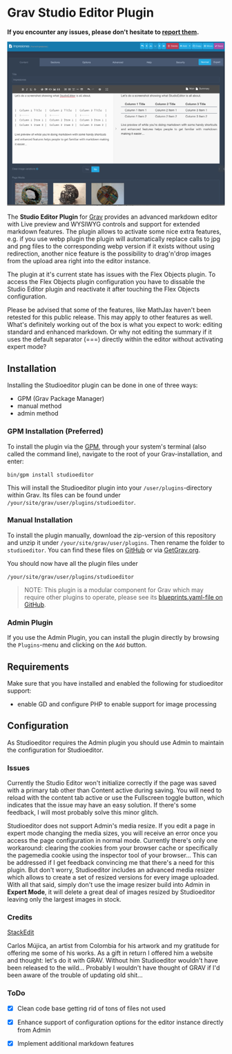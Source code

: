 # Grav Studio Editor Plugin

**If you encounter any issues, please don't hesitate
to [report
them](https://github.com/leotiger/grav-plugin-studioeditor/issues).**

![Screenshot](Screenshot.png)

The **Studio Editor Plugin** for [Grav](http://github.com/getgrav/grav) provides an advanced markdown editor with Live preview and WYSIWYG controls and support for extended markdown features. The plugin allows to activate some nice extra features, e.g. if you use webp plugin the plugin will automatically replace calls to jpg and png files to the corresponding webp version if it exists without using redirection, another nice feature is the possibility to drag'n'drop images from the upload area right into the editor instance.

The plugin at it's current state has issues with the Flex Objects plugin. To access the Flex Objects plugin configuration you have to dissable the Studio Editor plugin and reactivate it after touching the Flex Objects configuration.

Please be advised that some of the features, like MathJax haven't been retested for this public release. This may apply to other features as well. What's definitely working out of the box is what you expect to work: editing standard and enhanced markdown. Or why not editing the summary if it uses the default separator (===) directly within the editor without activating expert mode?

## Installation

Installing the Studioeditor plugin can be done in one of three ways:
- GPM (Grav Package Manager)
- manual method
- admin method

### GPM Installation (Preferred)

To install the plugin via the [GPM](http://learn.getgrav.org/advanced/grav-gpm), through your system's terminal (also called the command line),
navigate to the root of your Grav-installation, and enter:

    bin/gpm install studioeditor

This will install the Studioeditor plugin into your `/user/plugins`-directory within Grav. Its files can be found under `/your/site/grav/user/plugins/studioeditor`.

### Manual Installation

To install the plugin manually, download the zip-version of this repository and unzip it under `/your/site/grav/user/plugins`.
Then rename the folder to `studioeditor`. You can find these files on [GitHub](https://github.com/leotiger/grav-plugin-studioeditor) or via [GetGrav.org](http://getgrav.org/downloads/plugins#admin).

You should now have all the plugin files under

    /your/site/grav/user/plugins/studioeditor

> NOTE: This plugin is a modular component for Grav which may require other plugins to operate,
> please see its [blueprints.yaml-file on GitHub](https://github.com/leotiger/grav-plugin-studioeditor/blob/master/blueprints.yaml).

### Admin Plugin

If you use the Admin Plugin, you can install the plugin directly by browsing the `Plugins`-menu and clicking on the `Add` button.

## Requirements

Make sure that you have installed and enabled the following for studioeditor support:

- enable GD and configure PHP to enable support for image processing

## Configuration

As Studioeditor requires the Admin plugin you should use Admin to maintain the configuration for Studioeditor.

### Issues

Currently the Studio Editor won't initialize correctly if the page was saved with a primary tab other than Content active during saving. You will need to reload with the content tab active or use the Fullscreen toggle button, which indicates that the issue may have an easy solution. If there's some feedback, I will most probably solve this minor glitch.

Studioeditor does not support Admin's media resize. If you edit a page in expert mode changing the media sizes, you will receive an error once you access the page configuration in normal mode. Currently there's only one workaround: clearing the cookies from your browser cache or specifically the pagemedia cookie using the inspector tool of your browser... This can be addressed if I get feedback convincing me that there's a need for this plugin. But don't worry, Studioeditor includes an advanced media resizer which allows to create a set of resized versions for every image uploaded. With all that said, simply don't use the image resizer build into Admin in **Expert Mode**, it will delete a great deal of images resized by Studioeditor leaving only the largest images in stock.

### Credits

[StackEdit](https://stackedit.io)

Carlos Mújica, an artist from Colombia for his artwork and my gratitude for offering me some of his works. As a gift in return I offered him a website and thought: let's do it with GRAV. Without him Studioeditor wouldn't have been released to the wild... Probably I wouldn't have thought of GRAV if I'd been aware of the trouble of updating old shit...

### ToDo

- [x] Clean code base getting rid of tons of files not used
- [x] Enhance support of configuration options for the editor instance directly from Admin
- [x] Implement additional markdown features

